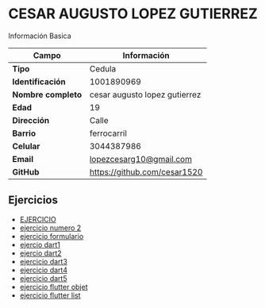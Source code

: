 # CESAR AUGUSTO LOPEZ GUTIERREZ 
Información Basica

| Campo | Información |
| --- | --- |
| **Tipo** | Cedula |
| **Identificación** | 1001890969|
| **Nombre completo** | cesar augusto lopez gutierrez|
| **Edad** | 19 |
| **Dirección** | Calle |
| **Barrio** | ferrocarril |
| **Celular** | 3044387986 |
| **Email** | lopezcesarg10@gmail.com |
| **GitHub** | https://github.com/cesar1520 |

## Ejercicios
- [EJERCICIO](ADSO5.md)
- [ejercicio numero 2](ADSO6.md)
- [ejercicio formulario](ADSO7.md)
- [ejercio dart1](ADSO8.md)
- [ejercio dart2](ADSO9.md)
- [ejercicio dart3](ADSO10.md)
- [ejercicio dart4](ADSO11.md)
- [ejercicio dart5 ](ADSO12.md)
- [ejercicio flutter objet](ADSO13.md)
- [ejercicio flutter list](ADSO14.md) 